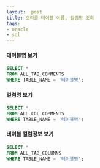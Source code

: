 ```yaml
---
layout:  post
title: 오라클 테이블 이름, 컬럼명 조회
tags:
- oracle
- sql
---
```


#### 테이블명 보기
```SQL
SELECT *
FROM ALL_TAB_COMMENTS
WHERE TABLE_NAME = '테이블명';
```


#### 컬럼명 보기
```SQL
SELECT *
FROM ALL_COL_COMMENTS
WHERE TABLE_NAME = '테이블명';
```

#### 테이블 컬럼정보 보기
```SQL
SELECT *
FROM ALL_TAB_COLUMNS
WHERE TABLE_NAME = '테이블명';
```
